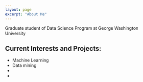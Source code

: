 ```yaml
---
layout: page
excerpt: "About Me"
---
```


Graduate student of Data Science Program at George Washington University 

## Current Interests and Projects:

- Machine Learning
- Data mining
- 
- 
